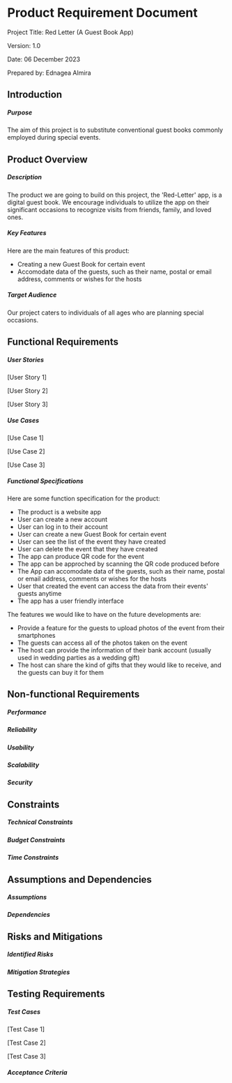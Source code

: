 # Product Requirement Document

Project Title: Red Letter (A Guest Book App)

Version: 1.0

Date: 06 December 2023

Prepared by: Ednagea Almira

## Introduction

##### Purpose

The aim of this project is to substitute conventional guest books commonly employed during special events.

## Product Overview

##### Description

The product we are going to build on this project, the 'Red-Letter' app, is a digital guest book. We encourage individuals to utilize the app on their significant occasions to recognize visits from friends, family, and loved ones.

##### Key Features

Here are the main features of this product:

- Creating a new Guest Book for certain event
- Accomodate data of the guests, such as their name, postal or email address, comments or wishes for the hosts

##### Target Audience

Our project caters to individuals of all ages who are planning special occasions.

## Functional Requirements

##### User Stories

[User Story 1]

[User Story 2]

[User Story 3]

##### Use Cases

[Use Case 1]

[Use Case 2]

[Use Case 3]

##### Functional Specifications

Here are some function specification for the product:

- The product is a website app
- User can create a new account
- User can log in to their account
- User can create a new Guest Book for certain event
- User can see the list of the event they have created
- User can delete the event that they have created
- The app can produce QR code for the event
- The app can be approched by scanning the QR code produced before
- The App can accomodate data of the guests, such as their name, postal or email address, comments or wishes for the hosts
- User that created the event can access the data from their events' guests anytime
- The app has a user friendly interface

The features we would like to have on the future developments are:

- Provide a feature for the guests to upload photos of the event from their smartphones
- The guests can access all of the photos taken on the event
- The host can provide the information of their bank account (usually used in wedding parties as a wedding gift)
- The host can share the kind of gifts that they would like to receive, and the guests can buy it for them

## Non-functional Requirements

##### Performance

##### Reliability

##### Usability

##### Scalability

##### Security

## Constraints

##### Technical Constraints

##### Budget Constraints

##### Time Constraints

## Assumptions and Dependencies

##### Assumptions

##### Dependencies

## Risks and Mitigations

##### Identified Risks

##### Mitigation Strategies

## Testing Requirements

##### Test Cases

[Test Case 1]

[Test Case 2]

[Test Case 3]

##### Acceptance Criteria
